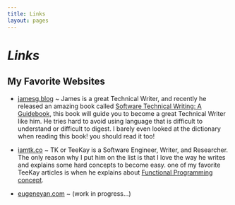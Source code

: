 ```yaml
---
title: Links
layout: pages
---
```


# *Links*

## My Favorite Websites

- [jamesg.blog](https://jamesg.blog/) ~ James is a great Technical Writer, and recently he released an amazing book called [Software Technical Writing: A Guidebook](https://jamesg.blog/2024/01/03/software-technical-writing/), this book will guide you to become a great Technical Writer like him. He tries hard to avoid using language that is difficult to understand or difficult to digest. I barely even looked at the dictionary when reading this book! you should read it too!

- [iamtk.co](https://www.iamtk.co/) ~ TK or TeeKay is a Software Engineer, Writer, and Researcher. The only reason why I put him on the list is that I love the way he writes and explains some hard concepts to become easy. one of my favorite TeeKay articles is when he explains about [Functional Programming concept](https://www.iamtk.co/an-introduction-to-the-basic-principles-of-functional-programming).

- [eugeneyan.com](https://eugeneyan.com/) ~ (work in progress...)